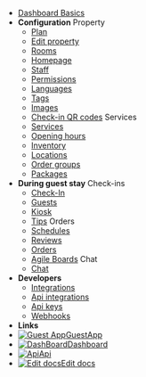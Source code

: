 - [Dashboard Basics](overview.md)
- **Configuration**
  Property
  - [Plan](plan.md)
  - [Edit property](property.md)
  - [Rooms](rooms.md)
  - [Homepage](homepage.md)
  - [Staff](staff.md)
  - [Permissions](permissions.md)
  - [Languages](languages.md)
  - [Tags](tags.md)
  - [Images](images.md)
  - [Check-in QR codes](self-check-in-code.md)
    Services
  - [Services](services.md)
  - [Opening hours](opening-hours.md)
  - [Inventory](inventory.md)
  - [Locations](locations.md)
  - [Order groups](order-groups.md)
  - [Packages](packages.md)
- **During guest stay**
  Check-ins
  - [Check-In](checkins.md)
  - [Guests](guests.md)
  - [Kiosk](self-check-in-kiosk.md)
  - [Tips](tips.md)
    Orders
  - [Schedules](schedules.md)
  - [Reviews](reviews.md)
  - [Orders](orders.md)
  - [Agile Boards](agile.md)
    Chat
  - [Chat](chat.md)
- **Developers**
  - [Integrations](integrations.md)
  - [Api integrations](api-integrations.md)
  - [Api keys](api-keys.md)
  - [Webhooks](webhooks.md)
- **Links**
- [![Guest App](https://icongr.am/feather/user.svg?size=16&color=808080)GuestApp](https://guest.guestbell.com)
- [![DashBoard](https://icongr.am/feather/monitor.svg?color=808080&size=16)Dashboard](https://dashboard.guestbell.com)
- [![Api](https://icongr.am/feather/code.svg?size=16&color=808080)Api](https://api.guestbell.com)
- [![Edit docs](https://icongr.am/feather/edit.svg?size=16&color=808080)Edit docs](https://github.com/guestbell/docs)
